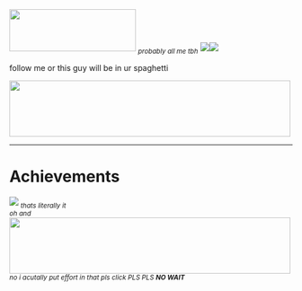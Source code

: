 <img height="75px" width="225px" src="https://komarev.com/ghpvc/?username=dacoder101&label=ez+z&color=green&style=for-the-badge">
<sub><i>probably all me tbh</i></sub>
<img src="https://github-readme-stats.vercel.app/api?username=dacoder101&show_icons=true&theme=merko"><img src="https://github-readme-stats.vercel.app/api/top-langs/?username=anuraghazra">
<p>follow me or this guy will be in ur spaghetti</p>
<img height="100px"width="500px"src="https://m.media-amazon.com/images/S/aplus-media/vc/a0b2ca3e-d921-4ab8-b750-49bc30b1af5e._SR300,300_.jpg">
<hr>
<h1>Achievements</h1>
<img src="https://user-images.githubusercontent.com/107454678/220548624-031f674f-1698-4022-8837-f33c2b1f572b.png">
<sub><i>thats literally it<br>oh and</i></sub><br>
<a href="https://dacoder101.github.io/rickin" target="_blank"><img height="100px" width="500px"src="https://media.tenor.com/yheo1GGu3FwAAAAC/rick-roll-rick-ashley.gif"></a>
<br><sub><i>no i acutally put effort in that pls click PLS PLS <b>NO WAIT</b></i></sub>
